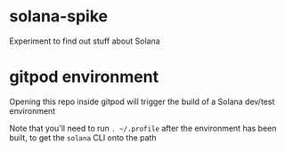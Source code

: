 # solana-spike
Experiment to find out stuff about Solana

# gitpod environment

Opening this repo inside gitpod will trigger the build of a Solana dev/test environment

Note that you'll need to run `. ~/.profile` after the environment has been built, to get the `solana` CLI onto the path
